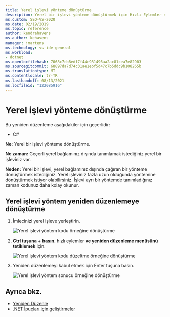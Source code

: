 ```yaml
---
title: Yerel işlevi yönteme dönüştürme
description: Yerel bir işlevi yönteme dönüştürmek için Hızlı Eylemler ve Yeniden Düzenleme menüsünü kullanmayı öğrenin.
ms.custom: SEO-VS-2020
ms.date: 02/19/2019
ms.topic: reference
author: kendrahavens
ms.author: kehavens
manager: jmartens
ms.technology: vs-ide-general
ms.workload:
- dotnet
ms.openlocfilehash: 7068c7cb8edf7f44c981496aa2ac81cea7e82903
ms.sourcegitcommit: 68897da7d74c31ae1ebf5d47c7b5ddc9b108265b
ms.translationtype: MT
ms.contentlocale: tr-TR
ms.lasthandoff: 08/13/2021
ms.locfileid: "122085916"
---
```

# <a name="convert-a-local-function-to-a-method"></a>Yerel işlevi yönteme dönüştürme

Bu yeniden düzenleme aşağıdakiler için geçerlidir:

- C#

**Ne:** Yerel bir işlevi yönteme dönüştürme.

**Ne zaman:** Geçerli yerel bağlamınız dışında tanımlamak istediğiniz yerel bir işleviniz var.

**Neden:** Yerel bir işlevi, yerel bağlamınız dışında çağıran bir yönteme dönüştürmek istediğiniz. Yerel işleviniz fazla uzun olduğunda yöntemine dönüştürmek istiyor olabilirsiniz. İşlevi ayrı bir yöntemde tanımladığınız zaman kodunuz daha kolay okunur.

## <a name="convert-local-function-to-method-refactoring"></a>Yerel işlevi yöntem yeniden düzenlemeye dönüştürme

1. İmlecinizi yerel işleve yerleştirin.

    ![Yerel işlevi yöntem kodu örneğine dönüştürme](media/convert-local-function-to-method.png)

2. **Ctrl tuşuna** + **basın.** hızlı eylemler **ve yeniden düzenleme menüsünü tetiklemek** için.

    ![Yerel işlevi yöntem kodu düzeltme örneğine dönüştürme](media/convert-local-function-to-method-codefix.png)

2. Yeniden düzenlemeyi kabul etmek için Enter tuşuna basın.

    ![Yerel işlevi yöntem sonucu örneğine dönüştürme](media/convert-local-function-to-method-result.png)

## <a name="see-also"></a>Ayrıca bkz.

- [Yeniden Düzenle](../refactoring-in-visual-studio.md)
- [.NET İpuçları için geliştirmeler](../csharp-developer-productivity.md)
